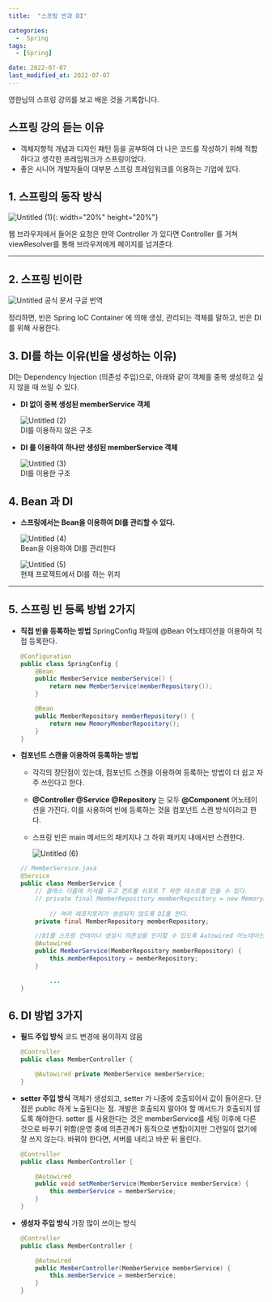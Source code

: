 ```yaml
---
title:  "스프링 빈과 DI" 

categories:
  -  Spring
tags:
  - [Spring]

date: 2022-07-07
last_modified_at: 2022-07-07
---
```


영한님의 스프링 강의를 보고 배운 것을 기록합니다. 


## 스프링 강의 듣는 이유

- 객체지향적 개념과 디자인 패턴 등을 공부하여 더 나은 코드를 작성하기 위해 적합하다고 생각한 프레임워크가 스프링이었다.
- 좋은 시니어 개발자들이 대부분 스프링 프레임워크를 이용하는 기업에 있다.


## 1. 스프링의 동작 방식

![Untitled (1)](https://user-images.githubusercontent.com/86303312/177786822-b62f1796-14d6-40fb-95ac-b6a133dfba76.png){: width="20%" height="20%"}


웹 브라우저에서 들어온 요청은 만약 Controller 가 있다면 Controller 를 거쳐 viewResolver를 통해 브라우저에게 페이지를 넘겨준다. 

---

## 2. 스프링 빈이란

![Untitled](https://user-images.githubusercontent.com/86303312/177787632-086da9b1-7312-4f1b-9e9f-9c5a1bae49a5.png)
공식 문서 구글 번역

정리하면, 빈은 Spring IoC Container 에 의해 생성, 관리되는 객체를 말하고, 빈은 DI를 위해 사용한다. 

## 3. DI를 하는 이유(빈을 생성하는 이유)

DI는 Dependency Injection (의존성 주입)으로, 아래와 같이 객체를 중복 생성하고 싶지 않을 때 쓰일 수 있다. 

- **DI 없이 중복 생성된 memberService 객체**
    
    ![Untitled (2)](https://user-images.githubusercontent.com/86303312/177786946-8ad59658-87ec-4b61-b0f1-e2bf28a1ff02.png)  
    DI를 이용하지 않은 구조
    
- **DI 를 이용하여 하나만 생성된 memberService 객체**
    
    ![Untitled (3)](https://user-images.githubusercontent.com/86303312/177787300-eb269425-2f25-4471-be10-adf3cd4c7118.png)  
    DI를 이용한 구조
    

## 4. Bean 과 DI

- **스프링에서는 Bean을 이용하여 DI를 관리할 수 있다.**
    
    ![Untitled (4)](https://user-images.githubusercontent.com/86303312/177787344-fa422396-54bd-40bd-9e7d-a29be6122a39.png)  
    Bean을 이용하여 DI를 관리한다
    

    ![Untitled (5)](https://user-images.githubusercontent.com/86303312/177787405-136b7df2-f29a-4793-906d-ba42f8afb916.png)  
    현재 프로젝트에서 DI를 하는 위치

--- 

## 5. 스프링 빈 등록 방법 2가지

- **직접 빈을 등록하는 방법** 
SpringConfig 파일에 @Bean 어노테이션을 이용하여 직접 등록한다.
    
    ```java
    @Configuration
    public class SpringConfig {
        @Bean
        public MemberService memberService() {
            return new MemberService(memberRepository());
        }
    
        @Bean
        public MemberRepository memberRepository() {
            return new MemoryMemberRepository();
        }
    }
    ```
    
- **컴포넌트 스캔을 이용하여 등록하는 방법**
    - 각각의 장단점이 있는데, 컴포넌트 스캔을 이용하여 등록하는 방법이 더 쉽고 자주 쓰인다고 한다.
    - **@Controller @Service @Repository** 는 모두 **@Component** 어노테이션을 가진다. 이를 사용하여 빈에 등록하는 것을 컴포넌트 스캔 방식이라고 한다.
    - 스프링 빈은 main 메서드의 패키지나 그 하위 패키지 내에서만 스캔한다.
        
        ![Untitled (6)](https://user-images.githubusercontent.com/86303312/177787522-01f8ddc0-2758-4d41-8a81-1365695235a2.png)
        
    
    ```java
    // MemberService.java
    @Service
    public class MemberService {
        // 클래스 이름에 커서를 두고 컨트롤 쉬프트 T 하면 테스트를 만들 수 있다.
        // private final MemberRepository memberRepository = new MemoryMemberRepository();
        
    		// 여러 레포지토리가 생성되지 않도록 DI를 한다.
        private final MemberRepository memberRepository;
    
        //DI를 스프링 컨테이너 생성시 의존성을 인지할 수 있도록 Autowired 어노테이션을 써준다.
        @Autowired
        public MemberService(MemberRepository memberRepository) {
            this.memberRepository = memberRepository;
        }
    
    		...
    }
    ```
    

## 6. DI 방법 3가지

- **필드 주입 방식**
코드 변경에 용이하지 않음
    
    ```java
    @Controller
    public class MemberController {
    
    	@Autowired private MemberService memberService;
    }
    ```
    
- **setter 주입 방식**
객체가 생성되고, setter 가 나중에 호출되어서 값이 들어온다. 
단점은 public 하게 노출된다는 점. 개발은 호출되지 말아야 할 메서드가 호출되지 않도록 해야한다.
setter 를 사용한다는 것은 memberService를 세팅 이후에 다른 것으로 바꾸기 위함(운영 중에 의존관계가 동적으로 변함)이지만 그런일이 없기에 잘 쓰지 않는다. 바꿔야 한다면, 서버를 내리고 바꾼 뒤 올린다.
    
    ```java
    @Controller
    public class MemberController {
    
    	@Autowired 
    	public void setMemberService(MemberService memberService) {
    		this.memberService = memberService;
    	}
    }
    ```
    
- **생성자 주입 방식**
가장 많이 쓰이는 방식
    
    ```java
    @Controller
    public class MemberController {
    
    	@Autowired 
    	public MemberController(MemberService memberService) {
    		this.memberService = memberService;
    	}
    }
    ```